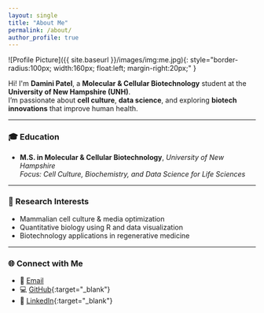 ```yaml
---
layout: single
title: "About Me"
permalink: /about/
author_profile: true
---
```


![Profile Picture]({{ site.baseurl }}/images/img:me.jpg){: style="border-radius:100px; width:160px; float:left; margin-right:20px;" }

Hi! I'm **Damini Patel**, a **Molecular & Cellular Biotechnology** student at the **University of New Hampshire (UNH)**.  
I’m passionate about **cell culture**, **data science**, and exploring **biotech innovations** that improve human health.

---

### 🎓 Education
- **M.S. in Molecular & Cellular Biotechnology**, *University of New Hampshire*  
  *Focus: Cell Culture, Biochemistry, and Data Science for Life Sciences*

---

### 🧫 Research Interests
- Mammalian cell culture & media optimization  
- Quantitative biology using R and data visualization  
- Biotechnology applications in regenerative medicine  

---

### 🌐 Connect with Me
- 📧 [Email](mailto:Daminiben.Patel@unh.edu)  
- 💻 [GitHub](https://github.com/DaminiUNH){:target="_blank"}  
- 💼 [LinkedIn](https://www.linkedin.com/in/damini-patel){:target="_blank"}  